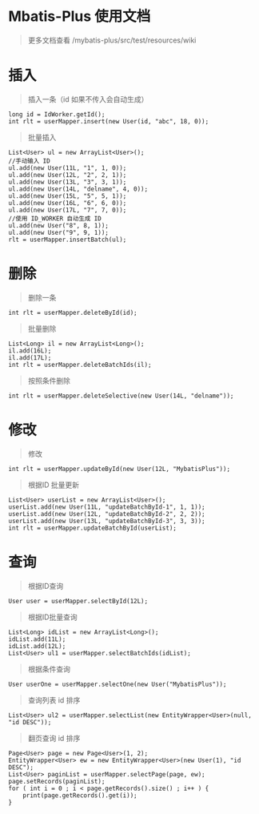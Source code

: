 
# Mbatis-Plus 使用文档

> 	更多文档查看 /mybatis-plus/src/test/resources/wiki

# 插入

> 	插入一条（id 如果不传入会自动生成）

	long id = IdWorker.getId();
	int rlt = userMapper.insert(new User(id, "abc", 18, 0));


> 	批量插入

	List<User> ul = new ArrayList<User>();
	//手动输入 ID
	ul.add(new User(11L, "1", 1, 0));
	ul.add(new User(12L, "2", 2, 1));
	ul.add(new User(13L, "3", 3, 1));
	ul.add(new User(14L, "delname", 4, 0));
	ul.add(new User(15L, "5", 5, 1));
	ul.add(new User(16L, "6", 6, 0));
	ul.add(new User(17L, "7", 7, 0));
	//使用 ID_WORKER 自动生成 ID
	ul.add(new User("8", 8, 1));
	ul.add(new User("9", 9, 1));
	rlt = userMapper.insertBatch(ul);


# 删除

> 	删除一条

	int rlt = userMapper.deleteById(id);


> 	批量删除

	List<Long> il = new ArrayList<Long>();
	il.add(16L);
	il.add(17L);
	int rlt = userMapper.deleteBatchIds(il);


> 	按照条件删除

	int rlt = userMapper.deleteSelective(new User(14L, "delname"));



# 修改

> 	修改

	int rlt = userMapper.updateById(new User(12L, "MybatisPlus"));

> 	根据ID 批量更新

	List<User> userList = new ArrayList<User>();
	userList.add(new User(11L, "updateBatchById-1", 1, 1));
	userList.add(new User(12L, "updateBatchById-2", 2, 2));
	userList.add(new User(13L, "updateBatchById-3", 3, 3));
	int rlt = userMapper.updateBatchById(userList);


# 查询

> 	根据ID查询

	User user = userMapper.selectById(12L);

> 	根据ID批量查询

	List<Long> idList = new ArrayList<Long>();
	idList.add(11L);
	idList.add(12L);
	List<User> ul1 = userMapper.selectBatchIds(idList);

> 	根据条件查询

	User userOne = userMapper.selectOne(new User("MybatisPlus"));

> 	查询列表 id 排序

	List<User> ul2 = userMapper.selectList(new EntityWrapper<User>(null, "id DESC"));

> 	翻页查询 id 排序

	Page<User> page = new Page<User>(1, 2);
	EntityWrapper<User> ew = new EntityWrapper<User>(new User(1), "id DESC");
	List<User> paginList = userMapper.selectPage(page, ew);
	page.setRecords(paginList);
	for ( int i = 0 ; i < page.getRecords().size() ; i++ ) {
		print(page.getRecords().get(i));
	}

